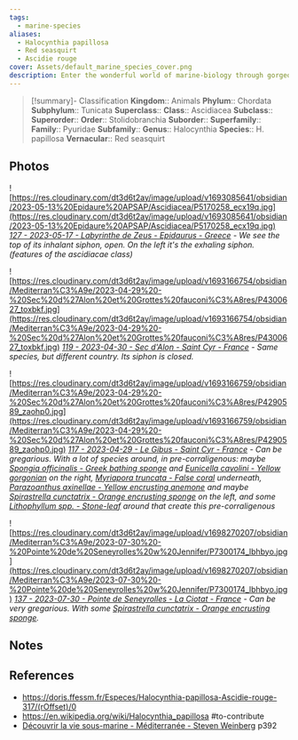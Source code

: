 ```yaml
---
tags:
  - marine-species
aliases:
  - Halocynthia papillosa
  - Red seasquirt
  - Ascidie rouge
cover: Assets/default_marine_species_cover.png
description: Enter the wonderful world of marine-biology through gorgeous underwater pictures of marine animals. Ascidiacea are seasquirt. Animal shaped like wineskin. Sometimes solitary or social in colonies.
---
```

> [!summary]- Classification
**Kingdom**:: Animals
**Phylum**:: Chordata
**Subphylum**:: Tunicata
**Superclass**::
**Class**:: Ascidiacea
**Subclass**::
**Superorder**::
**Order**:: Stolidobranchia
**Suborder**::
**Superfamily**::
**Family**:: Pyuridae
**Subfamily**::
**Genus**:: Halocynthia
**Species**:: H. papillosa
**Vernacular**:: Red seasquirt

## Photos
![https://res.cloudinary.com/dt3d6t2ay/image/upload/v1693085641/obsidian/2023-05-13%20Epidaure%20APSAP/Ascidiacea/P5170258_ecx19q.jpg](https://res.cloudinary.com/dt3d6t2ay/image/upload/v1693085641/obsidian/2023-05-13%20Epidaure%20APSAP/Ascidiacea/P5170258_ecx19q.jpg)
*[127 - 2023-05-17 - Labyrinthe de Zeus - Epidaurus - Greece](127%20-%202023-05-17%20-%20Labyrinthe%20de%20Zeus%20-%20Epidaurus%20-%20Greece.md) - We see the top of its inhalant siphon, open. On the left it's the exhaling siphon. (features of the ascidiacae class)*

![https://res.cloudinary.com/dt3d6t2ay/image/upload/v1693166754/obsidian/Mediterran%C3%A9e/2023-04-29%20-%20Sec%20d%27Alon%20et%20Grottes%20fauconi%C3%A8res/P4300627_toxbkf.jpg](https://res.cloudinary.com/dt3d6t2ay/image/upload/v1693166754/obsidian/Mediterran%C3%A9e/2023-04-29%20-%20Sec%20d%27Alon%20et%20Grottes%20fauconi%C3%A8res/P4300627_toxbkf.jpg)
*[119 - 2023-04-30 - Sec d'Alon - Saint Cyr - France](119%20-%202023-04-30%20-%20Sec%20d'Alon%20-%20Saint%20Cyr%20-%20France.md) - Same species, but different country. Its siphon is closed.*

![https://res.cloudinary.com/dt3d6t2ay/image/upload/v1693166759/obsidian/Mediterran%C3%A9e/2023-04-29%20-%20Sec%20d%27Alon%20et%20Grottes%20fauconi%C3%A8res/P4290589_zaohp0.jpg](https://res.cloudinary.com/dt3d6t2ay/image/upload/v1693166759/obsidian/Mediterran%C3%A9e/2023-04-29%20-%20Sec%20d%27Alon%20et%20Grottes%20fauconi%C3%A8res/P4290589_zaohp0.jpg)
*[117 - 2023-04-29 - Le Gibus - Saint Cyr - France](117%20-%202023-04-29%20-%20Le%20Gibus%20-%20Saint%20Cyr%20-%20France.md) - Can be gregarious. With a lot of species around, in pre-corraligenous: maybe [Spongia officinalis - Greek bathing sponge](Spongia%20officinalis%20-%20Greek%20bathing%20sponge.md) and [Eunicella cavolini - Yellow gorgonian](Eunicella%20cavolini%20-%20Yellow%20gorgonian.md) on the right, [Myriapora truncata - False coral](Myriapora%20truncata%20-%20False%20coral.md) underneath, [Parazoanthus axinellae - Yellow encrusting anemone](Parazoanthus%20axinellae%20-%20Yellow%20encrusting%20anemone.md) and maybe [Spirastrella cunctatrix - Orange encrusting sponge](Spirastrella%20cunctatrix%20-%20Orange%20encrusting%20sponge.md) on the left, and some [Lithophyllum spp. - Stone-leaf](Lithophyllum%20spp.%20-%20Stone-leaf.md) around that create this pre-corraligenous*

![https://res.cloudinary.com/dt3d6t2ay/image/upload/v1698270207/obsidian/Mediterran%C3%A9e/2023-07-30%20-%20Pointe%20de%20Seneyrolles%20w%20Jennifer/P7300174_lbhbyo.jpg](https://res.cloudinary.com/dt3d6t2ay/image/upload/v1698270207/obsidian/Mediterran%C3%A9e/2023-07-30%20-%20Pointe%20de%20Seneyrolles%20w%20Jennifer/P7300174_lbhbyo.jpg)
*[137 - 2023-07-30 - Pointe de Seneyrolles - La Ciotat - France](137%20-%202023-07-30%20-%20Pointe%20de%20Seneyrolles%20-%20La%20Ciotat%20-%20France.md) - Can be very gregarious. With some [Spirastrella cunctatrix - Orange encrusting sponge](Spirastrella%20cunctatrix%20-%20Orange%20encrusting%20sponge.md).*
## Notes

## References
- https://doris.ffessm.fr/Especes/Halocynthia-papillosa-Ascidie-rouge-317/(rOffset)/0
- https://en.wikipedia.org/wiki/Halocynthia_papillosa #to-contribute 
- [Découvrir la vie sous-marine - Méditerranée - Steven Weinberg](Découvrir%20la%20vie%20sous-marine%20-%20Méditerranée%20-%20Steven%20Weinberg.md) p392
